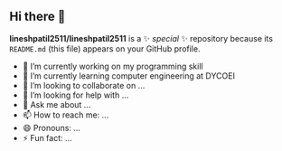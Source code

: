## Hi there 👋


**lineshpatil2511/lineshpatil2511** is a ✨ _special_ ✨ repository because its `README.md` (this file) appears on your GitHub profile.



- 🔭 I’m currently working on my programming skill
- 🌱 I’m currently learning computer engineering at DYCOEI
- 👯 I’m looking to collaborate on ...
- 🤔 I’m looking for help with ...
- 💬 Ask me about ...
- 📫 How to reach me: ...
- 😄 Pronouns: ...
- ⚡ Fun fact: ...

